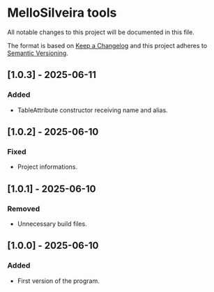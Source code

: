 # MelloSilveira tools
All notable changes to this project will be documented in this file.

The format is based on [Keep a Changelog](http://keepachangelog.com/en/1.0.0/)
and this project adheres to [Semantic Versioning](http://semver.org/spec/v2.0.0.html).

## [1.0.3] - 2025-06-11
### Added
 - TableAttribute constructor receiving name and alias.

## [1.0.2] - 2025-06-10
### Fixed
 - Project informations.

## [1.0.1] - 2025-06-10
### Removed
 - Unnecessary build files.

## [1.0.0] - 2025-06-10
### Added
 - First version of the program.